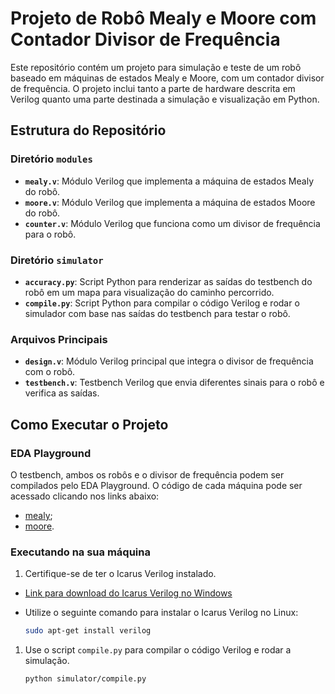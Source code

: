 # Projeto de Robô Mealy e Moore com Contador Divisor de Frequência

Este repositório contém um projeto para simulação e teste de um robô baseado em máquinas de estados Mealy e Moore, com um contador divisor de frequência. O projeto inclui tanto a parte de hardware descrita em Verilog quanto uma parte destinada a simulação e visualização em Python.

## Estrutura do Repositório

### Diretório `modules`

- **`mealy.v`**: Módulo Verilog que implementa a máquina de estados Mealy do robô.
- **`moore.v`**: Módulo Verilog que implementa a máquina de estados Moore do robô.
- **`counter.v`**: Módulo Verilog que funciona como um divisor de frequência para o robô.

### Diretório `simulator`

- **`accuracy.py`**: Script Python para renderizar as saídas do testbench do robô em um mapa para visualização do caminho percorrido.
- **`compile.py`**: Script Python para compilar o código Verilog e rodar o simulador com base nas saídas do testbench para testar o robô.

### Arquivos Principais

- **`design.v`**: Módulo Verilog principal que integra o divisor de frequência com o robô.
- **`testbench.v`**: Testbench Verilog que envia diferentes sinais para o robô e verifica as saídas.

## Como Executar o Projeto

### EDA Playground

O testbench, ambos os robôs e o divisor de frequência podem ser compilados pelo EDA Playground. O código de cada máquina pode ser acessado clicando nos links abaixo:

- [mealy](https://edaplayground.com/x/HfDh);
- [moore](https://edaplayground.com/x/UTnR).

### Executando na sua máquina

1. Certifique-se de ter o Icarus Verilog instalado.
- [Link para download do Icarus Verilog no Windows](https://bleyer.org/icarus/iverilog-v12-20220611-x64_setup.exe)
- Utilize o seguinte comando para instalar o Icarus Verilog no Linux:
    
    ```bash
    sudo apt-get install verilog
    ```
    
1. Use o script `compile.py` para compilar o código Verilog e rodar a simulação.
    
    ```bash
    python simulator/compile.py
    ```
